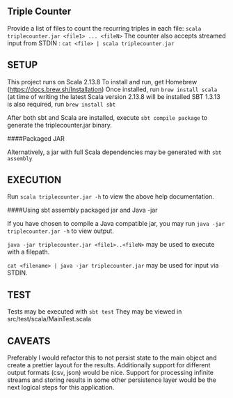 Triple Counter
------------
Provide a list of files to count the recurring triples
in each file: `scala triplecounter.jar <file1> ... <fileN>`
The counter also accepts streamed input from STDIN : `cat <file> | scala triplecounter.jar`


SETUP
-------------
This project runs on Scala 2.13.8
To install and run, get Homebrew (https://docs.brew.sh/Installation)
Once installed, run `brew install scala` (at time of writing the latest Scala version 2.13.8 will be installed
SBT 1.3.13 is also required, run `brew install sbt`

After both sbt and Scala are installed, execute `sbt compile package` to generate the triplecounter.jar binary.

####Packaged JAR


Alternatively, a jar with full Scala dependencies may be generated with `sbt assembly`

EXECUTION
-------------
Run `scala triplecounter.jar -h` to view the above help documentation.


####Using sbt assembly packaged jar and Java -jar


If you have chosen to compile a Java compatible jar, you may run `java -jar triplecounter.jar -h` to view output.

`java -jar triplecounter.jar <file1>..<fileN>` may be used to execute with a filepath.

`cat <filename> | java -jar triplecounter.jar` may be used for input via STDIN.


TEST
-------------
Tests may be executed with `sbt test`
They may be viewed in src/test/scala/MainTest.scala

CAVEATS
-------------
Preferably I would refactor this to not persist state to the main object and create a prettier layout for the results.
Additionally support for different output formats (csv, json) would be nice.
Support for processing infinite streams and storing results in some other persistence layer would be the next logical
    steps for this application.


